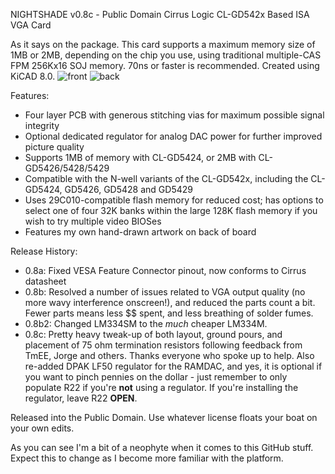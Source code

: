 NIGHTSHADE v0.8c - Public Domain Cirrus Logic CL-GD542x Based ISA VGA Card

As it says on the package. This card supports a maximum memory size of 1MB or 2MB, depending on the chip you use, using traditional multiple-CAS FPM 256Kx16 SOJ memory. 70ns or faster is recommended.
Created using KiCAD 8.0.
![front](https://github.com/user-attachments/assets/762ac9e9-fc76-4317-8207-deabd1be05fe)
![back](https://github.com/user-attachments/assets/6d6f9794-d5ff-451d-8d7e-9335f7c70a54)

Features:
- Four layer PCB with generous stitching vias for maximum possible signal integrity
- Optional dedicated regulator for analog DAC power for further improved picture quality
- Supports 1MB of memory with CL-GD5424, or 2MB with CL-GD5426/5428/5429
- Compatible with the N-well variants of the CL-GD542x, including the CL-GD5424, GD5426, GD5428 and GD5429
- Uses 29C010-compatible flash memory for reduced cost; has options to select one of four 32K banks within the large 128K flash memory if you wish to try multiple video BIOSes
- Features my own hand-drawn artwork on back of board

Release History:
- 0.8a: Fixed VESA Feature Connector pinout, now conforms to Cirrus datasheet
- 0.8b: Resolved a number of issues related to VGA output quality (no more wavy interference onscreen!), and reduced the parts count a bit. Fewer parts means less $$ spent, and less breathing of solder fumes.
- 0.8b2: Changed LM334SM to the _much_ cheaper LM334M.
- 0.8c: Pretty heavy tweak-up of both layout, ground pours, and placement of 75 ohm termination resistors following feedback from TmEE, Jorge and others. Thanks everyone who spoke up to help.
Also re-added DPAK LF50 regulator for the RAMDAC, and yes, it is optional if you want to pinch pennies on the dollar - just remember to only populate R22 if you're **not** using a regulator. If you're installing the regulator, leave R22 **OPEN**.

Released into the Public Domain. Use whatever license floats your boat on your own edits.

As you can see I'm a bit of a neophyte when it comes to this GitHub stuff.
Expect this to change as I become more familiar with the platform.
